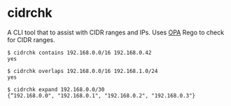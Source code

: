# cidrchk

A CLI tool that to assist with CIDR ranges and IPs. Uses [OPA](https://www.openpolicyagent.org/) Rego to check for CIDR ranges.

```
$ cidrchk contains 192.168.0.0/16 192.168.0.42
yes

$ cidrchk overlaps 192.168.0.0/16 192.168.1.0/24
yes

$ cidrchk expand 192.168.0.0/30
{“192.168.0.0", "192.168.0.1", "192.168.0.2", "192.168.0.3"}
```